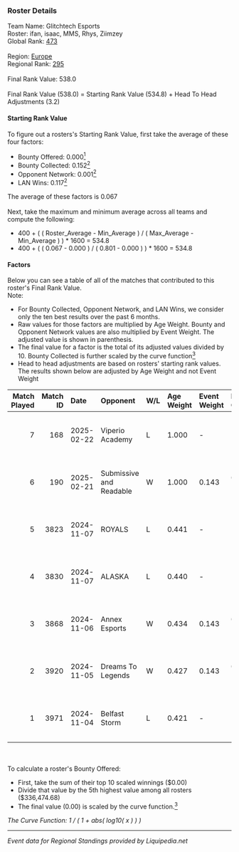 ### Roster Details<br />
Team Name: Glitchtech Esports<br />
Roster: ifan, isaac, MMS, Rhys, Ziimzey<br />
Global Rank: [473](../standings_global.md)<br />
<br />
Region: [Europe]( ../standings_europe.md)<br />
Regional Rank: [295]( ../standings_europe.md)<br />
<br />
Final Rank Value:  538.0<br />
<br />
Final Rank Value (538.0) = Starting Rank Value (534.8) + Head To Head Adjustments (3.2)<br />

#### Starting Rank Value<br />
To figure out a rosters's Starting Rank Value, first take the average of these four factors:<br />
- Bounty Offered: 0.000[<sup>1</sup>](#table2)
- Bounty Collected: 0.152[<sup>2</sup>](#table1)
- Opponent Network: 0.001[<sup>2</sup>](#table1)
- LAN Wins: 0.117[<sup>2</sup>](#table1)

The average of these factors is 0.067<br />
<br />
Next, take the maximum and minimum average across all teams and compute the following:<br />
- 400 + ( ( Roster_Average - Min_Average ) / ( Max_Average - Min_Average ) ) * 1600 = 534.8
- 400 + ( ( 0.067 - 0.000 ) / ( 0.801 - 0.000 ) ) * 1600 = 534.8


#### Factors<br />
Below you can see a table of all of the matches that contributed to this roster's Final Rank Value.<br />
Note:<br />

- For Bounty Collected, Opponent Network, and LAN Wins, we consider only the ten best results over the past 6 months.
- Raw values for those factors are multiplied by Age Weight. Bounty and Opponent Network values are also multiplied by Event Weight. The adjusted value is shown in parenthesis.
- The final value for a factor is the total of its adjusted values divided by 10. Bounty Collected is further scaled by the curve function[<sup>3</sup>](#curveFunction)
- Head to head adjustments are based on rosters' starting rank values. The results shown below are adjusted by Age Weight and not Event Weight
<span id="table1"></span><br />


| Match Played | Match ID | Date       | Opponent                | W/L | Age Weight | Event Weight | Bounty Collected | Opponent Network | LAN Wins  | H2H Adj. | Roster                              |
| -: | -: | :- | :- | :- | :- | :- | :- | :- | :- | -: | :- |
|            7 |      168 | 2025-02-22 | Viperio Academy         | L   | 1.000      | -            | -                | -                | -         |   -13.98 | ifan, isaac, MMS, Rhys, Ziimzey     |
|            6 |      190 | 2025-02-21 | Submissive and Readable | W   | 1.000      | 0.143        | 0.000 (0.000)    | 0.000 (0.000)    | 1 (1.000) |     9.42 | ifan, isaac, MMS, Rhys, Ziimzey     |
|            5 |     3823 | 2024-11-07 | ROYALS                  | L   | 0.441      | -            | -                | -                | -         |    -4.26 | ifan, maddeN, Rhys, Yoshwa, Ziimzey |
|            4 |     3830 | 2024-11-07 | ALASKA                  | L   | 0.440      | -            | -                | -                | -         |    -0.77 | ifan, maddeN, Rhys, Yoshwa, Ziimzey |
|            3 |     3868 | 2024-11-06 | Annex Esports           | W   | 0.434      | 0.143        | 0.000 (0.000)    | 0.059 (0.004)    | 0 (0.000) |     7.97 | ifan, maddeN, Rhys, Yoshwa, Ziimzey |
|            2 |     3920 | 2024-11-05 | Dreams To Legends       | W   | 0.427      | 0.143        | 0.000 (0.000)    | 0.083 (0.005)    | 0 (0.000) |     8.24 | ifan, maddeN, Rhys, Yoshwa, Ziimzey |
|            1 |     3971 | 2024-11-04 | Belfast Storm           | L   | 0.421      | -            | -                | -                | -         |    -3.42 | ifan, maddeN, Rhys, Yoshwa, Ziimzey |

<br />
<span id="table2"></span><br />
To calculate a roster's Bounty Offered:<br />

- First, take the sum of their top 10 scaled winnings ($0.00)
- Divide that value by the 5th highest value among all rosters ($336,474.68)
- The final value (0.00) is scaled by the curve function.[<sup>3</sup>](#curveFunction)

<span id="curveFunction"></span>_The Curve Function: 1 / ( 1 + abs( log10( x ) ) )_<br />

---
_Event data for Regional Standings provided by Liquipedia.net_<br />
